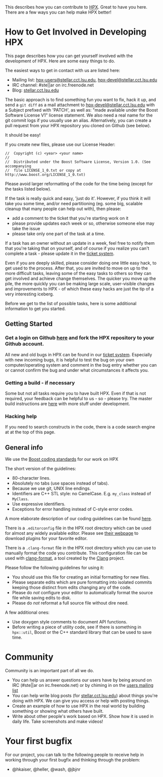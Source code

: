 <!-- Copyright (c) 2014-2017 Hartmut Kaiser                                       -->
<!--                                                                              -->
<!-- SPDX-License-Identifier: BSL-1.0                                             -->
<!-- Distributed under the Boost Software License, Version 1.0. (See accompanying -->
<!-- file LICENSE_1_0.txt or copy at http://www.boost.org/LICENSE_1_0.txt)        -->

This describes how you can contribute to [HPX](https://github.com/STEllAR-GROUP/hpx).
Great to have you here. There are a few ways you can help make HPX better!

# How to Get Involved in Developing HPX

This page describes how you can get yourself involved with the development of
HPX. Here are some easy things to do.

The easiest ways to get in contact with us are listed here:

* Mailing list: [hpx-users@stellar.cct.lsu.edu](email:hpx-users@stellar.cct.lsu.edu), [hpx-devel@stellar.cct.lsu.edu](email:hpx-devel@stellar.cct.lsu.edu)
* IRC channel:  #ste||ar on irc.freenode.net
* Blog:         [stellar.cct.lsu.edu](stellar.cct.lsu.edu)

The basic approach is to find something fun you want to fix, hack it up, and
send a `git diff` as a mail attachment to [hpx-devel@stellar.cct.lsu.edu](email:hpx-devel@stellar.cct.lsu.edu)
with a Subject prefixed with 'PATCH', as well as: "made available under the Boost
Software License V1" license statement. We also need a real name for the git
commit logs if you usually use an alias. Alternatively, you can create a pull
request from your HPX repository you cloned on Github (see below).

It should be easy!

If you create new files, please use our License Header:

    //  Copyright (c) <year> <your name>
    //
    //  Distributed under the Boost Software License, Version 1.0. (See accompanying
    //  file LICENSE_1_0.txt or copy at http://www.boost.org/LICENSE_1_0.txt)

Please avoid larger reformatting of the code for the time being (except for the
tasks listed below).

If the task is really quick and easy, 'just do it'. However, if you think it
will take you some time, and/or need partitioning (eg. some big, scalable
cleanup that many people can help out with), then please:

* add a comment to the ticket that you're starting work on it
* please provide updates each week or so, otherwise someone else may take the issue
* please take only one part of the task at a time.

If a task has an owner without an update in a week, feel free to notify them
that you're taking that on yourself, and of course if you realize you can't
complete a task - please update it in the
[ticket system](https://github.com/STEllAR-GROUP/hpx/issues).

Even if you are deeply skilled, please consider doing one little easy hack, to
get used to the process. After that, you are invited to move on up to the more
difficult tasks, leaving some of the easy tasks to others so they can get
involved and achieve change themselves. The quicker you move up the pile, the
more quickly you can be making large scale, user-visible changes and
improvements to HPX - of which these easy hacks are just the tip of a very
interesting iceberg.

Before we get to the list of possible tasks, here is some additional
information to get you started.

## Getting Started

### Get a login on Github [here](https://github.com/) and fork the HPX repository to your Github account.

All new and old bugs in HPX can be found in our
[ticket system](https://github.com/STEllAR-GROUP/hpx/issues). Especially with
new incoming bugs, it is helpful to test the bug on your own computer/operating
system and comment in the bug entry whether you can or cannot confirm the bug
and under what circumstances it affects you.

### Getting a build - if necessary

Some but not all tasks require you to have built HPX. Even if that is not
required, your feedback can be helpful to us - so - please try. The master
build instructions are [here](https://stellar-group.github.io/hpx/docs/sphinx/branches/master/html/quickstart.html)
with more stuff under development.

### Hacking help

If you need to search constructs in the code, there is a code search engine at
at the top of this page.

## General info

We use the [Boost coding standards](http://www.boost.org/development/requirements.html#Guidelines)
for our work on HPX

The short version of the guidelines:

* 80-character lines.
* Absolutely no tabs (use spaces instead of tabs).
* Because we use git, UNIX line endings.
* Identifiers are C++ STL style: no CamelCase. E.g. `my_class` instead of `MyClass`.
* Use expressive identifiers.
* Exceptions for error handling instead of C-style error codes.

A more elaborate description of our coding guidelines can be found
[here](https://github.com/STEllAR-GROUP/hpx/wiki/HPX-Source-Code-Structure-and-Coding-Standards).

There is a `.editorconfig` file in the HPX root directory which can be used
for almost any widely available editor. Please see
[their webpage](http://editorconfig.org) to download plugins for your favorite
editor.

There is a `.clang-format` file in the HPX root directory which you can use to
manually format the code you contribute. This configuration file can be used
with [clang-format](https://clang.llvm.org/docs/ClangFormat.html), a tool created
by the [Clang](https://clang.llvm.org/) project.

Please follow the following guidelines for using it:

* You should use this file for creating an initial formatting for new files.
* Please separate edits which are pure formatting into isolated commits
  keeping those distinct from edits changing any of the code.
* Please do _not_ configure your editor to automatically format the source
  file while saving edits to disk.
* Please do _not_ reformat a full source file without dire need.

A few additional ones:

* Use doxygen style comments to document API functions.
* Before writing a piece of utility code, see if there is something in
  `hpx::util`, Boost or the C++ standard library that can be used to save time.

# Community

Community is an important part of all we do.

* You can help us answer questions our users have by being around on IRC
  (#ste||ar on irc.freenode.net) or by chiming in on the
  [users mailing list](email:hpx-users@stellar.cct.lsu.edu)
* You can help write blog posts (for [stellar.cct.lsu.edu](stellar.cct.lsu.edu))
  about things you're doing with HPX. We can give you access or help with
  posting things.
* Create an example of how to use HPX in the real world by building something
  or showing what others have built.
* Write about other people's work based on HPX. Show how it is used in daily
  life. Take screenshots and make videos!


# Your first bugfix

For our project, you can talk to the following people to receive help in
working through your first bugfix and thinking through the problem:

* @hkaiser, @heller, @wash, @jbjnr

